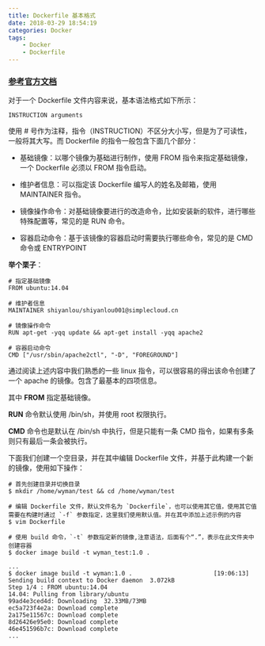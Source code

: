 ```yaml
---
title: Dockerfile 基本格式
date: 2018-03-29 18:54:19
categories: Docker
tags:
    - Docker
    - Dockerfile
---
```



### [参考官方文档](https://docs.docker.com/engine/reference/builder/#usage) ###


对于一个 Dockerfile 文件内容来说，基本语法格式如下所示：


    INSTRUCTION arguments

使用 # 号作为注释，指令（INSTRUCTION）不区分大小写，但是为了可读性，一般将其大写。而 Dockerfile 的指令一般包含下面几个部分：


- 基础镜像：以哪个镜像为基础进行制作，使用 FROM 指令来指定基础镜像，一个 Dockerfile 必须以 FROM 指令启动。

- 维护者信息：可以指定该 Dockerfile 编写人的姓名及邮箱，使用 MAINTAINER 指令。

- 镜像操作命令：对基础镜像要进行的改造命令，比如安装新的软件，进行哪些特殊配置等，常见的是 RUN 命令。

- 容器启动命令：基于该镜像的容器启动时需要执行哪些命令，常见的是 CMD 命令或 ENTRYPOINT

**举个栗子**：

```
# 指定基础镜像
FROM ubuntu:14.04

# 维护者信息
MAINTAINER shiyanlou/shiyanlou001@simplecloud.cn

# 镜像操作命令
RUN apt-get -yqq update && apt-get install -yqq apache2

# 容器启动命令
CMD ["/usr/sbin/apache2ctl", "-D", "FOREGROUND"]
```

通过阅读上述内容中我们熟悉的一些 linux 指令，可以很容易的得出该命令创建了一个 apache 的镜像。包含了最基本的四项信息。

其中 **FROM** 指定基础镜像。

**RUN** 命令默认使用 /bin/sh，并使用 root 权限执行。

**CMD** 命令也是默认在 /bin/sh 中执行，但是只能有一条 CMD 指令，如果有多条则只有最后一条会被执行。

下面我们创建一个空目录，并在其中编辑 Dockerfile 文件，并基于此构建一个新的镜像，使用如下操作：

```
# 首先创建目录并切换目录
$ mkdir /home/wyman/test && cd /home/wyman/test

# 编辑 Dockerfile 文件，默认文件名为 `Dockerfile`，也可以使用其它值，使用其它值需要在构建时通过 `-f` 参数指定，这里我们使用默认值。并在其中添加上述示例的内容
$ vim Dockerfile

# 使用 build 命令，`-t` 参数指定新的镜像,注意语法，后面有个“.”，表示在此文件夹中创建容器
$ docker image build -t wyman_test:1.0 .
```
```
...
$ docker image build -t wyman:1.0 .                       [19:06:13]
Sending build context to Docker daemon  3.072kB
Step 1/4 : FROM ubuntu:14.04
14.04: Pulling from library/ubuntu
99ad4e3ced4d: Downloading  32.33MB/73MB
ec5a723f4e2a: Download complete 
2a175e11567c: Download complete 
8d26426e95e0: Download complete 
46e451596b7c: Download complete
...
```